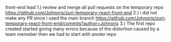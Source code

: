 front-end lead
1.) review and merge all pull requests on the temporary repo https://github.com/Johnoris/zuri-temporary-react-front-end
2.) i did not make any PR since i used the main branch https://github.com/Johnoris/zuri-temporary-react-front-end/commits?author=Johnoris 
3.) The first repo created started giving many errors because of the distortion caused by a team memeber then we had to start with anoter repo